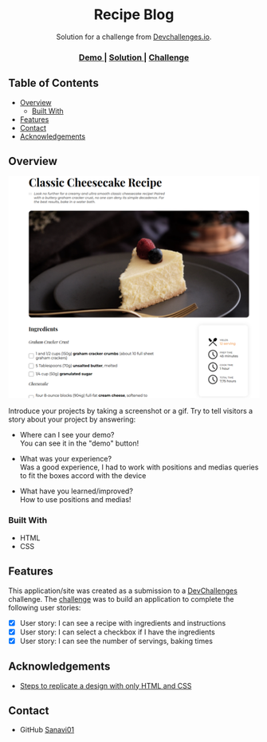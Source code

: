 <!-- Please update value in the {}  -->

<h1 align="center">Recipe Blog</h1>

<div align="center">
   Solution for a challenge from  <a href="http://devchallenges.io" target="_blank">Devchallenges.io</a>.
</div>

<div align="center">
  <h3>
    <a href="https://sanavi01.github.io/recipe-blog/">
      Demo
    </a>
    <span> | </span>
    <a href="https://github.com/Sanavi01/recipe-blog">
      Solution
    </a>
    <span> | </span>
    <a href="hhttps://devchallenges.io/challenges/OEKdUZ6xs0h99C38XVht">
      Challenge
    </a>
  </h3>
</div>

<!-- TABLE OF CONTENTS -->

## Table of Contents

- [Overview](#overview)
  - [Built With](#built-with)
- [Features](#features)
- [Contact](#contact)
- [Acknowledgements](#acknowledgements)

<!-- OVERVIEW -->

## Overview

![screenshot](https://github.com/Sanavi01/recipe-blog/blob/master/images/Screenshot_2023-01-13_13-46-29.png?raw=true)

Introduce your projects by taking a screenshot or a gif. Try to tell visitors a story about your project by answering:

- Where can I see your demo? </br>
You can see it in the "demo" button! </br>

- What was your experience? </br>
Was a good experience, I had to work with positions and medias queries to fit the boxes accord with the device  </br>

- What have you learned/improved? </br>
How to use positions and medias!

### Built With

<!-- This section should list any major frameworks that you built your project using. Here are a few examples.-->

- HTML
- CSS

## Features

<!-- List the features of your application or follow the template. Don't share the figma file here :) -->

This application/site was created as a submission to a [DevChallenges](https://devchallenges.io/challenges) challenge. The [challenge](https://devchallenges.io/challenges/TtUjDt19eIHxNQ4n5jps) was to build an application to complete the following user stories:

- [x] User story: I can see a recipe with ingredients and instructions
- [x] User story: I can select a checkbox if I have the ingredients
- [x] User story: I can see the number of servings, baking times

## Acknowledgements

<!-- This section should list any articles or add-ons/plugins that helps you to complete the project. This is optional but it will help you in the future. For exmpale -->

- [Steps to replicate a design with only HTML and CSS](https://devchallenges-blogs.web.app/how-to-replicate-design/)

## Contact

- GitHub [Sanavi01](https://github.com/Sanavi01)
